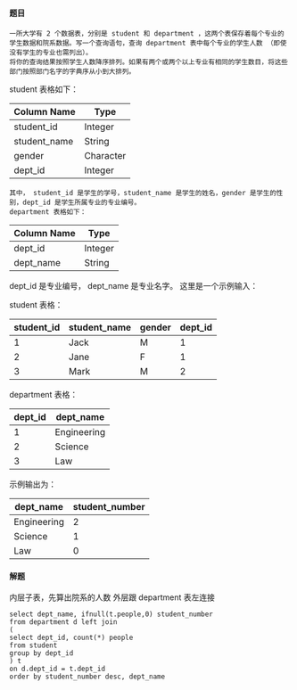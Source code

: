 #### 题目

```text
一所大学有 2 个数据表，分别是 student 和 department ，这两个表保存着每个专业的学生数据和院系数据。写一个查询语句，查询 department 表中每个专业的学生人数 （即使没有学生的专业也需列出）。
将你的查询结果按照学生人数降序排列。如果有两个或两个以上专业有相同的学生数目，将这些部门按照部门名字的字典序从小到大排列。
```
student 表格如下：

| Column Name  | Type      |
|--------------|-----------|
| student_id   | Integer   |
| student_name | String    |
| gender       | Character |
| dept_id      | Integer   |

```text
其中， student_id 是学生的学号，student_name 是学生的姓名，gender 是学生的性别，dept_id 是学生所属专业的专业编号。
department 表格如下：
```

| Column Name | Type    |
|-------------|---------|
| dept_id     | Integer |
| dept_name   | String  |

dept_id 是专业编号， dept_name 是专业名字。 这里是一个示例输入：

student 表格：

| student_id | student_name | gender | dept_id |
|------------|--------------|--------|---------|
| 1          | Jack         | M      | 1       |
| 2          | Jane         | F      | 1       |
| 3          | Mark         | M      | 2       |

department 表格：

| dept_id | dept_name   |
|---------|-------------|
| 1       | Engineering |
| 2       | Science     |
| 3       | Law         |
示例输出为：

| dept_name   | student_number |
|-------------|----------------|
| Engineering | 2              |
| Science     | 1              |
| Law         | 0              |

#### 解题
内层子表，先算出院系的人数
外层跟 department 表左连接

```roomsql
select dept_name, ifnull(t.people,0) student_number
from department d left join
(
select dept_id, count(*) people
from student
group by dept_id
) t
on d.dept_id = t.dept_id
order by student_number desc, dept_name

```


